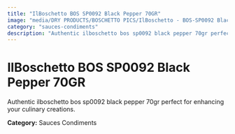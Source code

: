 ```yaml
---
title: "IlBoschetto BOS SP0092 Black Pepper 70GR"
image: "media/DRY PRODUCTS/BOSCHETTO PICS/IlBoschetto - BOS-SP0092 Black Pepper 70GR.png"
category: "sauces-condiments"
description: "Authentic ilboschetto bos sp0092 black pepper 70gr perfect for enhancing your culinary creations."
---
```


# IlBoschetto BOS SP0092 Black Pepper 70GR

Authentic ilboschetto bos sp0092 black pepper 70gr perfect for enhancing your culinary creations.

**Category:** Sauces Condiments
